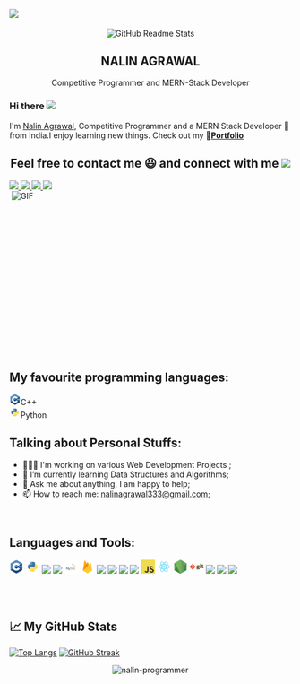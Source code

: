 
![](https://visitor-badge.laobi.icu/badge?page_id=nalin.programmer.nalin-programmer)
<p align="center">
 <img width="100px" src="https://res.cloudinary.com/anuraghazra/image/upload/v1594908242/logo_ccswme.svg" align="center" alt="GitHub Readme Stats" />
 <h2 align="center">NALIN AGRAWAL</h2>
 <p align="center">Competitive Programmer and MERN-Stack Developer</p>
</p>

### Hi there <img src="https://media.giphy.com/media/hvRJCLFzcasrR4ia7z/giphy.gif" width="25px">


I'm [Nalin Agrawal](https://https://github.com/nalin-programmer), Competitive Programmer and a MERN Stack Developer 🚀 from India.I enjoy learning new things.
Check out my 🔗<b><a href="https://nalin-programmer.github.io/Portfolio/">Portfolio</a></b><br/>
<h2 align="center"> Feel free to contact me 😃 and connect with me <img src="https://raw.githubusercontent.com/ShahriarShafin/ShahriarShafin/main/Assets/handshake.gif" height="30px"></h2>
<a href="https://www.linkedin.com/in/nalin-agrawal/">
<img
src="https://camo.githubusercontent.com/45e6bebceba49c2cf76b1b3770b1adbe24e6c454/68747470733a2f2f6564656e742e6769746875622e696f2f537570657254696e7949636f6e732f696d616765732f7376672f6c696e6b6564696e2e737667" width="50px" />
</a>
<a href="https://www.codechef.com/users/nalin999"><img
src="https://avatars1.githubusercontent.com/u/11960354?s=460&u=a77c97db3237e61ac0548a9d887f35c74c7e595e&v=4" width="50px"/>
</a>
<a href="https://codeforces.com/profile/NalinAgrawal"><img
src="https://cdn.jsdelivr.net/npm/simple-icons@3.6.1/icons/codeforces.svg" width="50px"/>
</a> 
<a href="https://leetcode.com/NalinAgrawal/"><img
src="https://leetcode.com/static/images/LeetCode_logo.png" width="50px"/>
</a>
<br/>



 <img align="right" alt="GIF" src="https://github.com/abhisheknaiidu/abhisheknaiidu/blob/master/code.gif?raw=true" width="500" height="320" />

## My favourite programming languages:
<code><img height="20" src="https://raw.githubusercontent.com/github/explore/80688e429a7d4ef2fca1e82350fe8e3517d3494d/topics/cpp/cpp.png"></code>C++<br>
<code><img height="20" src="https://raw.githubusercontent.com/github/explore/80688e429a7d4ef2fca1e82350fe8e3517d3494d/topics/python/python.png"></code>Python<br>
## <b>Talking about Personal Stuffs:</b>
- 👨🏽‍💻 I'm working on various Web Development Projects ;
- 🌱 I’m currently learning Data Structures and Algorithms; 
- 💬 Ask me about anything, I am happy to help;
- 📫 How to reach me: [nalinagrawal333@gmail.com](nalinagrawal333@gmail.com);
<br>

 ## Languages and Tools:
 
<code><img height="25" src="https://raw.githubusercontent.com/github/explore/80688e429a7d4ef2fca1e82350fe8e3517d3494d/topics/cpp/cpp.png"></code>
<code><img height="25" src="https://raw.githubusercontent.com/github/explore/80688e429a7d4ef2fca1e82350fe8e3517d3494d/topics/python/python.png"></code>
<code><img height="25" src="https://cdn.jsdelivr.net/npm/simple-icons@3.6.1/icons/java.svg"></code>
<code><img height="25" src="https://cdn.jsdelivr.net/npm/simple-icons@3.6.1/icons/android.svg"></code>
<code><img height="25" src="https://raw.githubusercontent.com/github/explore/80688e429a7d4ef2fca1e82350fe8e3517d3494d/topics/mysql/mysql.png"></code>
<code><img height="25" src="https://raw.githubusercontent.com/github/explore/80688e429a7d4ef2fca1e82350fe8e3517d3494d/topics/firebase/firebase.png"></code>
<code><img height="25" src="https://cdn.worldvectorlogo.com/logos/html5.svg"></code>
<code><img height="25" src="https://cdn.worldvectorlogo.com/logos/css-5.svg"></code>
<code><img height="25" src="https://cdn.worldvectorlogo.com/logos/bootstrap-4.svg"></code>
<code><img height="25" src="https://cdn.freebiesupply.com/logos/thumbs/2x/npm-logo.png"></code>
<code><img height="25" src="https://raw.githubusercontent.com/github/explore/80688e429a7d4ef2fca1e82350fe8e3517d3494d/topics/javascript/javascript.png"></code>
<code><img height="25" src="https://raw.githubusercontent.com/github/explore/80688e429a7d4ef2fca1e82350fe8e3517d3494d/topics/react/react.png"></code>
<code><img height="25" src="https://raw.githubusercontent.com/github/explore/80688e429a7d4ef2fca1e82350fe8e3517d3494d/topics/nodejs/nodejs.png"></code>
<code><img height="25" src="https://raw.githubusercontent.com/github/explore/80688e429a7d4ef2fca1e82350fe8e3517d3494d/topics/git/git.png"></code>
<code><img height="25" src="https://cdn.worldvectorlogo.com/logos/git-icon.svg"></code>
<code><img height="25" src="https://cdn.worldvectorlogo.com/logos/github-1.svg"></code>
<code><img height="25" src="https://cdn.iconscout.com/icon/free/png-512/heroku-5-569467.png"></code>


<br><br>
## 📈 My GitHub Stats

[![Top Langs](https://github-readme-stats.vercel.app/api/top-langs/?username=nalin-programmer&layout=compact&theme=dark)](https://github.com/nalin-programmer/github-readme-stats)
[![GitHub Streak](https://github-readme-streak-stats.herokuapp.com/?user=nalin-programmer&theme=dark)](https://github.com/DenverCoder1/github-readme-streak-stats)

<p align="center"> <img src="https://github-readme-stats.vercel.app/api?username=nalin-programmer&show_icons=true&theme=gotham" alt="nalin-programmer" />


